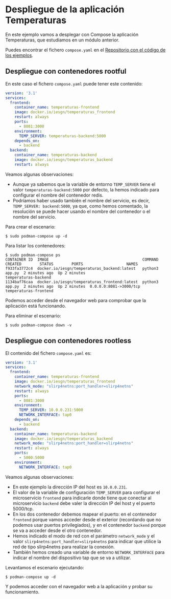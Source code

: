 # Despliegue de la aplicación Temperaturas

En este ejemplo vamos a desplegar con Compose la aplicación Temperaturas, que estudiamos en un módulo anterior.

Puedes encontrar el fichero `compose.yaml` en el [Repositorio con el código de los ejemplos](xxx).

## Despliegue con contenedores rootful

En este caso el fichero `compose.yaml` puede tener este contenido:

```yaml
version: '3.1'
services:
  frontend:
    container_name: temperaturas-frontend
    image: docker.io/iesgn/temperaturas_frontend
    restart: always
    ports:
      - 8081:3000
    environment:
      TEMP_SERVER: temperaturas-backend:5000
    depends_on:
      - backend
  backend:
    container_name: temperaturas-backend
    image: docker.io/iesgn/temperaturas_backend
    restart: always
```

Veamos algunas observaciones:

* Aunque ya sabemos que la variable de entorno `TEMP_SERVER` tiene el valor `temperaturas-backend:5000` por defecto, la hemos indicado para configurar el nombre del contenedor redis.
* Podríamos haber usado también el nombre del servicio, es decir, `TEMP_SERVER: backend:5000`, ya que, como hemos comentado, la resolución se puede hacer usando el nombre del contenedor o el nombre del servicio.

Para crear el escenario:

```
$ sudo podman-compose up -d
```

Para listar los contenedores:

```
$ sudo podman-compose ps
CONTAINER ID  IMAGE                                         COMMAND         CREATED        STATUS        PORTS                   NAMES
f933fa3772c4  docker.io/iesgn/temperaturas_backend:latest   python3 app.py  2 minutes ago  Up 2 minutes                          temperaturas-backend
1134baf76caa  docker.io/iesgn/temperaturas_frontend:latest  python3 app.py  2 minutes ago  Up 2 minutes  0.0.0.0:8081->3000/tcp  temperaturas-frontend
```

Podemos acceder desde el navegador web para comprobar que la aplicación está funcionando.

Para eliminar el escenario:

```
$ sudo podman-compose down -v
```

## Despliegue con contenedores rootless

El contenido del fichero `compose.yaml` es:

```yaml
version: '3.1'
services:
  frontend:
    container_name: temperaturas-frontend
    image: docker.io/iesgn/temperaturas_frontend
    network_mode: "slirp4netns:port_handler=slirp4netns"
    restart: always
    ports:
      - 8081:3000
    environment:
      TEMP_SERVER: 10.0.0.231:5000
      NETWORK_INTERFACE: tap0
    depends_on:
      - backend
  backend:
    container_name: temperaturas-backend
    image: docker.io/iesgn/temperaturas_backend
    network_mode: "slirp4netns:port_handler=slirp4netns"
    restart: always
    ports:
      - 5000:5000
    environment:
      NETWORK_INTERFACE: tap0
```

Veamos algunas observaciones:

* En este ejemplo la dirección IP del host es `10.0.0.231`.
* El valor de la variable de configuración `TEMP_SERVER` para configurar el microservicio `frontend` para indicarle donde tiene que conectar al microservicio `backend` debe valer la dirección IP del host y el puerto 5000/tcp.
* En los dos contenedor debemos mapear el puerto: en el contenedor `frontend` porque vamos acceder desde el exterior (recordando que no podemos usar puertos privilegiados), y en el contenedor `backend` porque se va a acceder desde el otro contenedor.
* Hemos indicado el modo de red con el parámetro `network_mode` y el valor `slirp4netns:port_handler=slirp4netns` para indicar que utilice la red de tipo slirp4netns para realizar la conexión.
* También hemos creado una variable de entorno `NETWORK_INTERFACE` para indicar el nombre del dispositivo tap que se va a utilizar.

Levantamos el escenario ejecutando:

```
$ podman-compose up -d
```

Y podemos acceder con el navegador web a la aplicación y probar su funcionamiento.